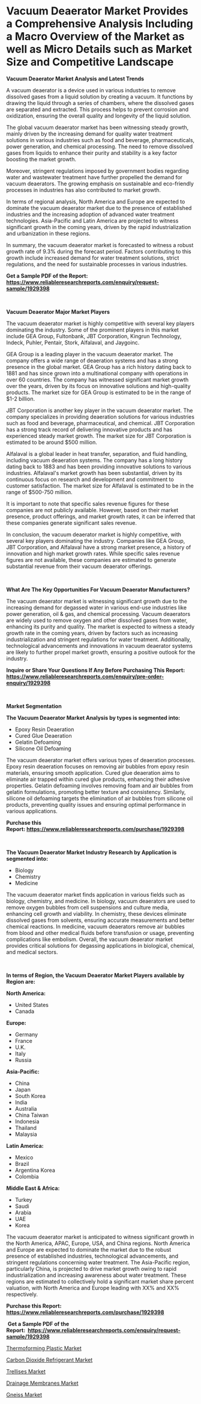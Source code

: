 <p><h1>Vacuum Deaerator Market Provides a Comprehensive Analysis Including a Macro Overview of the Market as well as Micro Details such as Market Size and Competitive Landscape</h1></p><p><strong>Vacuum Deaerator Market Analysis and Latest Trends</strong></p>
<p><p>A vacuum deaerator is a device used in various industries to remove dissolved gases from a liquid solution by creating a vacuum. It functions by drawing the liquid through a series of chambers, where the dissolved gases are separated and extracted. This process helps to prevent corrosion and oxidization, ensuring the overall quality and longevity of the liquid solution.</p><p>The global vacuum deaerator market has been witnessing steady growth, mainly driven by the increasing demand for quality water treatment solutions in various industries such as food and beverage, pharmaceuticals, power generation, and chemical processing. The need to remove dissolved gases from liquids to enhance their purity and stability is a key factor boosting the market growth.</p><p>Moreover, stringent regulations imposed by government bodies regarding water and wastewater treatment have further propelled the demand for vacuum deaerators. The growing emphasis on sustainable and eco-friendly processes in industries has also contributed to market growth.</p><p>In terms of regional analysis, North America and Europe are expected to dominate the vacuum deaerator market due to the presence of established industries and the increasing adoption of advanced water treatment technologies. Asia-Pacific and Latin America are projected to witness significant growth in the coming years, driven by the rapid industrialization and urbanization in these regions.</p><p>In summary, the vacuum deaerator market is forecasted to witness a robust growth rate of 9.3% during the forecast period. Factors contributing to this growth include increased demand for water treatment solutions, strict regulations, and the need for sustainable processes in various industries.</p></p>
<p><strong>Get a Sample PDF of the Report:&nbsp; <a href="https://www.reliableresearchreports.com/enquiry/request-sample/1929398">https://www.reliableresearchreports.com/enquiry/request-sample/1929398</a></strong></p>
<p>&nbsp;</p>
<p><strong>Vacuum Deaerator Major Market Players</strong></p>
<p><p>The vacuum deaerator market is highly competitive with several key players dominating the industry. Some of the prominent players in this market include GEA Group, Fultonbank, JBT Corporation, Kingrun Technology, Indeck, Puhler, Pentair, Stork, Alfalaval, and Jaygoinc.</p><p>GEA Group is a leading player in the vacuum deaerator market. The company offers a wide range of deaeration systems and has a strong presence in the global market. GEA Group has a rich history dating back to 1881 and has since grown into a multinational company with operations in over 60 countries. The company has witnessed significant market growth over the years, driven by its focus on innovative solutions and high-quality products. The market size for GEA Group is estimated to be in the range of $1-2 billion.</p><p>JBT Corporation is another key player in the vacuum deaerator market. The company specializes in providing deaeration solutions for various industries such as food and beverage, pharmaceutical, and chemical. JBT Corporation has a strong track record of delivering innovative products and has experienced steady market growth. The market size for JBT Corporation is estimated to be around $500 million.</p><p>Alfalaval is a global leader in heat transfer, separation, and fluid handling, including vacuum deaeration systems. The company has a long history dating back to 1883 and has been providing innovative solutions to various industries. Alfalaval's market growth has been substantial, driven by its continuous focus on research and development and commitment to customer satisfaction. The market size for Alfalaval is estimated to be in the range of $500-750 million.</p><p>It is important to note that specific sales revenue figures for these companies are not publicly available. However, based on their market presence, product offerings, and market growth rates, it can be inferred that these companies generate significant sales revenue.</p><p>In conclusion, the vacuum deaerator market is highly competitive, with several key players dominating the industry. Companies like GEA Group, JBT Corporation, and Alfalaval have a strong market presence, a history of innovation and high market growth rates. While specific sales revenue figures are not available, these companies are estimated to generate substantial revenue from their vacuum deaerator offerings.</p></p>
<p>&nbsp;</p>
<p><strong>What Are The Key Opportunities For Vacuum Deaerator Manufacturers?</strong></p>
<p><p>The vacuum deaerator market is witnessing significant growth due to the increasing demand for degassed water in various end-use industries like power generation, oil & gas, and chemical processing. Vacuum deaerators are widely used to remove oxygen and other dissolved gases from water, enhancing its purity and quality. The market is expected to witness a steady growth rate in the coming years, driven by factors such as increasing industrialization and stringent regulations for water treatment. Additionally, technological advancements and innovations in vacuum deaerator systems are likely to further propel market growth, ensuring a positive outlook for the industry.</p></p>
<p><strong>Inquire or Share Your Questions If Any Before Purchasing This Report: <a href="https://www.reliableresearchreports.com/enquiry/pre-order-enquiry/1929398">https://www.reliableresearchreports.com/enquiry/pre-order-enquiry/1929398</a></strong></p>
<p>&nbsp;</p>
<p><strong>Market Segmentation</strong></p>
<p><strong>The Vacuum Deaerator Market Analysis by types is segmented into:</strong></p>
<p><ul><li>Epoxy Resin Deaeration</li><li>Cured Glue Deaeration</li><li>Gelatin Defoaming</li><li>Silicone Oil Defoaming</li></ul></p>
<p><p>The vacuum deaerator market offers various types of deaeration processes. Epoxy resin deaeration focuses on removing air bubbles from epoxy resin materials, ensuring smooth application. Cured glue deaeration aims to eliminate air trapped within cured glue products, enhancing their adhesive properties. Gelatin defoaming involves removing foam and air bubbles from gelatin formulations, promoting better texture and consistency. Similarly, silicone oil defoaming targets the elimination of air bubbles from silicone oil products, preventing quality issues and ensuring optimal performance in various applications.</p></p>
<p><strong>Purchase this Report:&nbsp;<a href="https://www.reliableresearchreports.com/purchase/1929398">https://www.reliableresearchreports.com/purchase/1929398</a></strong></p>
<p>&nbsp;</p>
<p><strong>The Vacuum Deaerator Market Industry Research by Application is segmented into:</strong></p>
<p><ul><li>Biology</li><li>Chemistry</li><li>Medicine</li></ul></p>
<p><p>The vacuum deaerator market finds application in various fields such as biology, chemistry, and medicine. In biology, vacuum deaerators are used to remove oxygen bubbles from cell suspensions and culture media, enhancing cell growth and viability. In chemistry, these devices eliminate dissolved gases from solvents, ensuring accurate measurements and better chemical reactions. In medicine, vacuum deaerators remove air bubbles from blood and other medical fluids before transfusion or usage, preventing complications like embolism. Overall, the vacuum deaerator market provides critical solutions for degassing applications in biological, chemical, and medical sectors.</p></p>
<p>&nbsp;</p>
<p><strong>In terms of Region, the Vacuum Deaerator Market Players available by Region are:</strong></p>
<p>
    <p> <strong> North America: </strong>
        <ul>
            <li>United States</li>
            <li>Canada</li>
        </ul>
        </p> 
    <p> <strong> Europe: </strong>
        <ul>
            <li>Germany</li>
            <li>France</li>
            <li>U.K.</li>
            <li>Italy</li>
            <li>Russia</li>
        </ul>
        </p> 
    <p> <strong> Asia-Pacific: </strong>
        <ul>
            <li>China</li>
            <li>Japan</li>
            <li>South Korea</li>
            <li>India</li>
            <li>Australia</li>
            <li>China Taiwan</li>
            <li>Indonesia</li>
            <li>Thailand</li>
            <li>Malaysia</li>
        </ul>
        </p> 
    <p> <strong> Latin America: </strong>
        <ul>
            <li>Mexico</li>
            <li>Brazil</li>
            <li>Argentina Korea</li>
            <li>Colombia</li>
        </ul>
        </p> 
    <p> <strong> Middle East & Africa: </strong>
        <ul>
            <li>Turkey</li>
            <li>Saudi</li>
            <li>Arabia</li>
            <li>UAE</li>
            <li>Korea</li>
        </ul>
    </p>
    </p>
<p><p>The vacuum deaerator market is anticipated to witness significant growth in the North America, APAC, Europe, USA, and China regions. North America and Europe are expected to dominate the market due to the robust presence of established industries, technological advancements, and stringent regulations concerning water treatment. The Asia-Pacific region, particularly China, is projected to drive market growth owing to rapid industrialization and increasing awareness about water treatment. These regions are estimated to collectively hold a significant market share percent valuation, with North America and Europe leading with XX% and XX% respectively.</p></p>
<p><strong>Purchase this Report: <a href="https://www.reliableresearchreports.com/purchase/1929398">https://www.reliableresearchreports.com/purchase/1929398</a></strong></p>
<p>&nbsp;<strong>Get a Sample PDF of the Report:&nbsp;&nbsp;<a href="https://www.reliableresearchreports.com/enquiry/request-sample/1929398">https://www.reliableresearchreports.com/enquiry/request-sample/1929398</a></strong></p>
<p><strong></strong></p>
<p><p><a href="https://medium.com/@press.bell.sigh/thermoforming-plastic-market-furnishes-information-on-market-share-market-trends-and-market-0396a87c3992">Thermoforming Plastic Market</a></p><p><a href="https://medium.com/@stand.tough.park/carbon-dioxide-refrigerant-market-share-evolution-and-market-growth-trends-2023-2030-31958bdf2af8">Carbon Dioxide Refrigerant Market</a></p><p><a href="https://medium.com/@fifth.dress.cause/analyzing-trellises-market-global-industry-perspective-and-forecast-2023-to-2030-d9b199f63316">Trellises Market</a></p><p><a href="https://medium.com/@soap.equip.win/drainage-membranes-market-exploring-market-share-market-trends-and-future-growth-1cc82b2657f8">Drainage Membranes Market</a></p><p><a href="https://medium.com/@noise.asset.organ/gneiss-market-insights-into-market-cagr-market-trends-and-growth-strategies-10eb02149919">Gneiss Market</a></p></p>